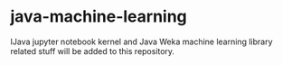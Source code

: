 # java-machine-learning
IJava jupyter notebook kernel and Java Weka machine learning library related stuff will be added to this repository. 
